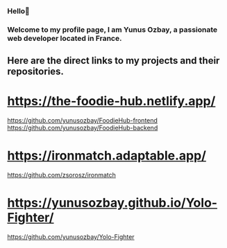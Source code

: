 ### Hello👋

### Welcome to my profile page, I am Yunus Ozbay, a passionate web developer located in France.

## Here are the direct links to my projects and their repositories.


# https://the-foodie-hub.netlify.app/
https://github.com/yunusozbay/FoodieHub-frontend
https://github.com/yunusozbay/FoodieHub-backend

# https://ironmatch.adaptable.app/
https://github.com/zsorosz/ironmatch

# https://yunusozbay.github.io/Yolo-Fighter/
https://github.com/yunusozbay/Yolo-Fighter

<!--
**yunusozbay/yunusozbay** is a ✨ _special_ ✨ repository because its `README.md` (this file) appears on your GitHub profile.

Here are some ideas to get you started:

- 🔭 I’m currently working on ...
- 🌱 I’m currently learning ...
- 👯 I’m looking to collaborate on ...
- 🤔 I’m looking for help with ...
- 💬 Ask me about ...
- 📫 How to reach me: ...
- 😄 Pronouns: ...
- ⚡ Fun fact: ...
-->
